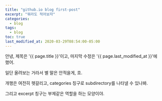 ```yaml
---
title: "github.io blog first-post"
excerpt: "뭐라도 적어보자"
categories:
  - blog
tags:
  - blog
toc: true
last_modified_at: 2020-03-29T08:54:00-05:00
---
```


안녕, 제목은 '{{ page.title }}'이고,
마지막 수정은 '{{ page.last_modified_at }}'에 했어.

일단 올려보는 거라서 별 말은 안적을게, 흐.


개행은 여전히 헷갈리고, categories 칭구로 subdirectory를 나타낼 수 있나봐.

그리고 excerpt 칭구는 부제같은 역할을 하는 모양이야.
